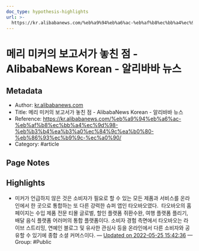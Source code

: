 ```yaml
---
doc_type: hypothesis-highlights
url: >-
  https://kr.alibabanews.com/%eb%a9%94%eb%a6%ac-%eb%af%b8%ec%bb%a4%ec%9d%98-%eb%b3%b4%ea%b3%a0%ec%84%9c%ea%b0%80-%eb%86%93%ec%b9%9c-%ec%a0%90/
---
```


# 메리 미커의 보고서가 놓친 점 - AlibabaNews Korean - 알리바바 뉴스

## Metadata
- Author: [kr.alibabanews.com]()
- Title: 메리 미커의 보고서가 놓친 점 - AlibabaNews Korean - 알리바바 뉴스
- Reference: https://kr.alibabanews.com/%eb%a9%94%eb%a6%ac-%eb%af%b8%ec%bb%a4%ec%9d%98-%eb%b3%b4%ea%b3%a0%ec%84%9c%ea%b0%80-%eb%86%93%ec%b9%9c-%ec%a0%90/
- Category: #article

## Page Notes
## Highlights
- 미커가 언급하지 않은 것은 소비자가 필요로 할 수 있는 모든 제품과 서비스를 온라인에서 한 곳으로 통합하는 또 다른 강력한 슈퍼 앱인 타오바오였다.  타오바오의 홈페이지는 수입 제품 전문 티몰 글로벌, 할인 플랫폼 쥐환수완, 여행 플랫폼 플리기, 배달 음식 플랫폼 어러머의 통합 플랫폼이다. 소비자 경험 측면에서 타오바오는 라이브 스트리밍, 연예인 블로그 및 유사한 관심사 등을 온라인에서 다른 소비자와 공유할 수 있기에 종합 소셜 커머스이다. — [Updated on 2022-05-25 15:42:36](https://hyp.is/3Tar0Nv1EeyQeO8G-qqQzQ/kr.alibabanews.com/%eb%a9%94%eb%a6%ac-%eb%af%b8%ec%bb%a4%ec%9d%98-%eb%b3%b4%ea%b3%a0%ec%84%9c%ea%b0%80-%eb%86%93%ec%b9%9c-%ec%a0%90/) — Group: #Public




